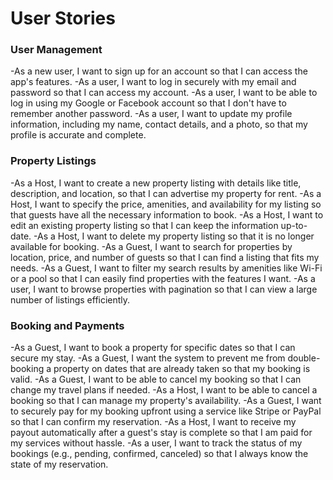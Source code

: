 # User Stories
### User Management
-As a new user, I want to sign up for an account so that I can access the app's features.
-As a user, I want to log in securely with my email and password so that I can access my account.
-As a user, I want to be able to log in using my Google or Facebook account so that I don't have to remember another password.
-As a user, I want to update my profile information, including my name, contact details, and a photo, so that my profile is accurate and complete.

### Property Listings
-As a Host, I want to create a new property listing with details like title, description, and location, so that I can advertise my property for rent.
-As a Host, I want to specify the price, amenities, and availability for my listing so that guests have all the necessary information to book.
-As a Host, I want to edit an existing property listing so that I can keep the information up-to-date.
-As a Host, I want to delete my property listing so that it is no longer available for booking.
-As a Guest, I want to search for properties by location, price, and number of guests so that I can find a listing that fits my needs.
-As a Guest, I want to filter my search results by amenities like Wi-Fi or a pool so that I can easily find properties with the features I want.
-As a user, I want to browse properties with pagination so that I can view a large number of listings efficiently.

### Booking and Payments
-As a Guest, I want to book a property for specific dates so that I can secure my stay.
-As a Guest, I want the system to prevent me from double-booking a property on dates that are already taken so that my booking is valid.
-As a Guest, I want to be able to cancel my booking so that I can change my travel plans if needed.
-As a Host, I want to be able to cancel a booking so that I can manage my property's availability.
-As a Guest, I want to securely pay for my booking upfront using a service like Stripe or PayPal so that I can confirm my reservation.
-As a Host, I want to receive my payout automatically after a guest's stay is complete so that I am paid for my services without hassle.
-As a user, I want to track the status of my bookings (e.g., pending, confirmed, canceled) so that I always know the state of my reservation.
